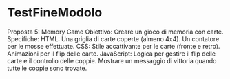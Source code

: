 # TestFineModolo
Proposta 5: Memory Game
Obiettivo: Creare un gioco di memoria con carte.
Specifiche:
HTML:
Una griglia di carte coperte (almeno 4x4).
Un contatore per le mosse effettuate.
CSS:
Stile accattivante per le carte (fronte e retro).
Animazioni per il flip delle carte.
JavaScript:
Logica per gestire il flip delle carte e il controllo delle coppie.
Mostrare un messaggio di vittoria quando tutte le coppie sono trovate.
